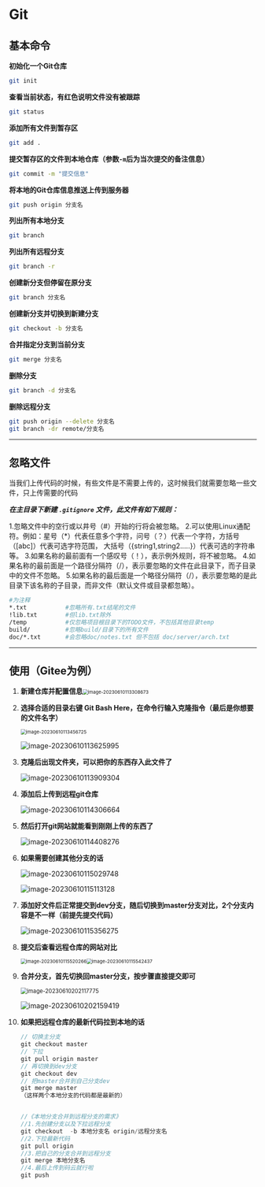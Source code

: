 # Git

## 基本命令

**初始化一个Git仓库**

```bash
git init
```

**查看当前状态，有红色说明文件没有被跟踪**

```bash
git status
```

**添加所有文件到暂存区**

```bash
git add .
```

**提交暂存区的文件到本地仓库（参数`-m`后为当次提交的备注信息）**

```bash
git commit -m "提交信息"
```

**将本地的Git仓库信息推送上传到服务器**

```bash
git push origin 分支名
```

**列出所有本地分支**

```bash
git branch
```

**列出所有远程分支**

```bash
git branch -r
```

**创建新分支但停留在原分支**

```bash
git branch 分支名
```

**创建新分支并切换到新建分支**

```bash
git checkout -b 分支名
```

**合并指定分支到当前分支**

```bash
git merge 分支名
```

**删除分支**

```bash
git branch -d 分支名
```

**删除远程分支**

```bash
git push origin --delete 分支名
git branch -dr remote/分支名
```

------





## 忽略文件

当我们上传代码的时候，有些文件是不需要上传的，这时候我们就需要忽略一些文件，只上传需要的代码

***在主目录下新建 `.gitignore` 文件，此文件有如下规则：***

1.忽略文件中的空行或以井号（#）开始的行将会被忽略。
2.可以使用Linux通配符。例如：星号（*）代表任意多个字符，问号（？）代表一个字符，方括号（[abc]）代表可选字符范围，
大括号（{string1,string2.….}）代表可选的字符串等。
3.如果名称的最前面有一个感叹号（！），表示例外规则，将不被忽略。
4.如果名称的最前面是一个路径分隔符（/），表示要忽略的文件在此目录下，而子目录中的文件不忽略。
5.如果名称的最后面是一个略径分隔符（/），表示要忽略的是此目录下该名称的子目录，而非文件（默认文件或目录都忽略）。

```bash
#为注释
*.txt			#忽略所有.txt结尾的文件
!lib.txt		#但lib.txt除外
/temp			#仅忽略项目根目录下的TODO文件，不包括其他目录temp
build/			#忽略build/目录下的所有文件
doc/*.txt		#会忽略doc/notes.txt 但不包括 doc/server/arch.txt
```

------





## 使用（Gitee为例）

1. **新建仓库并配置信息**<img src="Git/image-20230610113308673.png" alt="image-20230610113308673" style="zoom: 67%;" />

2. **选择合适的目录右键 Git Bash Here，在命令行输入克隆指令（最后是你想要的文件名字）**

   <img src="Git/image-20230610113456725.png" alt="image-20230610113456725" style="zoom: 67%;" />

   ![image-20230610113625995](Git/image-20230610113625995.png)

3. **克隆后出现文件夹，可以把你的东西存入此文件了**

   ![image-20230610113909304](Git/image-20230610113909304.png)

4. **添加后上传到远程git仓库**

   ![image-20230610114306664](Git/image-20230610114306664.png)

5. **然后打开git网站就能看到刚刚上传的东西了**

   ![image-20230610114408276](Git/image-20230610114408276.png)

6. **如果需要创建其他分支的话**

   ![image-20230610115029748](Git/image-20230610115029748.png)

   ![image-20230610115113128](Git/image-20230610115113128.png)

7. **添加好文件后正常提交到dev分支，随后切换到master分支对比，2个分支内容是不一样（前提先提交代码）**

   ![image-20230610115356275](Git/image-20230610115356275.png)

8. **提交后查看远程仓库的网站对比**

   <img src="Git/image-20230610115520266.png" alt="image-20230610115520266" style="zoom:67%;" /><img src="Git/image-20230610115542437.png" alt="image-20230610115542437" style="zoom:67%;" />

9. **合并分支，首先切换回master分支，按步骤直接提交即可**

   <img src="Git/image-20230610202117775.png" alt="image-20230610202117775" style="zoom:80%;" />

   ![image-20230610202159419](Git/image-20230610202159419.png)

10. **如果把远程仓库的最新代码拉到本地的话**

    ```kotlin
    // 切换主分支
    git checkout master
    // 下拉
    git pull origin master
    // 再切换到dev分支
    git checkout dev
    // 把master合并到自己分支dev
    git merge master
    （这样两个本地分支的代码都是最新的）
    
    
    //《本地分支合并到远程分支的需求》
    //1.先创建分支以及下拉远程分支
    git checkout  -b 本地分支名 origin/远程分支名
    //2.下拉最新代码
    git pull origin
    //3.把自己的分支合并到远程分支
    git merge 本地分支名
    //4.最后上传到码云就行啦
    git push 







